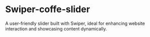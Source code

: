 # Swiper-coffe-slider
A user-friendly slider built with Swiper, ideal for enhancing website interaction and showcasing content dynamically.
